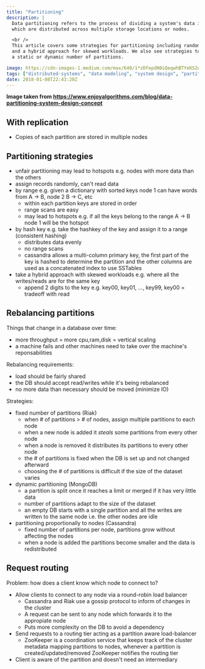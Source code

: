 ```yaml
---
title: "Partitioning"
description: |
  Data partitioning refers to the process of dividing a system's data into smaller, more manageable subsets,
  which are distributed across multiple storage locations or nodes.

  <br />
  This article covers some strategies for partitioning including random partitioning, by hash key, by range
  and a hybrid approach for skewed workloads. We also see strategies to rebalance partitions if there's
  a static or dynamic number of partitions.

image: https://cdn-images-1.medium.com/max/640/1*zDfepdN0iQeqwhBTYeKS2w.png
tags: ["distributed-systems", "data modeling", "system design", "partitioning"]
date: 2018-01-08T22:43:20Z
---
```


**Image taken from https://www.enjoyalgorithms.com/blog/data-partitioning-system-design-concept**

## With replication

- Copies of each partition are stored in multiple nodes

## Partitioning strategies

- unfair partitioning may lead to hotspots e.g. nodes with more data than the others
- assign records randomly, can't read data
- by range e.g. given a dictionary with sorted keys node 1 can have words from A -> B, node 2 B -> C, etc
  - within each partition keys are stored in order
  - range scans are easy
  - may lead to hotspots e.g. if all the keys belong to the range A -> B node 1 will be the hotspot
- by hash key e.g. take the hashkey of the key and assign it to a range (consistent hashing)
  - distributes data evenly
  - no range scans
  - cassandra allows a multi-column primary key, the first part of the key is hashed to determine
    the partition and the other columns are used as a concatenated index to use SSTables
- take a hybrid approach with skewed workloads e.g. where all the writes/reads are for the same key
  - append 2 digits to the key e.g. key00, key01, ..., key99, key00 = tradeoff with read

## Rebalancing partitions

Things that change in a database over time:

- more throughput = more cpu,ram,disk = vertical scaling
- a machine fails and other machines need to take over the machine's reponsabilities

Rebalancing requirements:

- load should be fairly shared
- the DB should accept read/writes while it's being rebalanced
- no more data than necessary should be moved (minimize IO)

Strategies:

- fixed number of partitions (Riak)
  - when # of partitions > # of nodes, assign multiple partitions to each node
  - when a new node is added it *steals* some partitions from every other node
  - when a node is removed it distributes its partitions to every other node
  - the # of partitions is fixed when the DB is set up and not changed afterward
  - choosing the # of partitions is difficult if the size of the dataset varies
- dynamic partitioning (MongoDB)
  - a partition is split once it reaches a limit or merged if it has very little data
  - number of partitions adapt to the size of the dataset
  - an empty DB starts with a single partition and all the writes are written to the same node
    i.e. the other nodes are idle
- partitioning proportionally to nodes (Cassandra)
  - fixed number of partitions per node, partitions grow without affecting the nodes
  - when a node is added the partitions become smaller and the data is redistributed

## Request routing

Problem: how does a client know which node to connect to?

- Allow clients to connect to any node via a round-robin load balancer
  - Cassandra and Riak use a gossip protocol to inform of changes in the cluster
  - A request can be sent to any node which forwards it to the appropiate node
  - Puts more complexity on the DB to avoid a dependency
- Send requests to a routing tier acting as a partition aware load-balancer
  - ZooKeeper is a coordination service that keeps track of the cluster metadata mapping partitions to nodes,
    whenever a partition is created/updated/removed ZooKeeper notifies the routing tier
- Client is aware of the partition and doesn't need an intermediary


